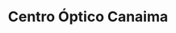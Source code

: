 ---
title: "Centro Óptico Canaima"
url: /ciudad-guayana-puerto-ordaz/centro-optico-canaima/
shop: Optiker
---